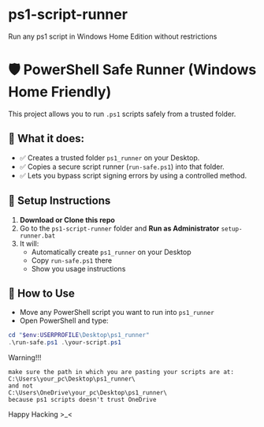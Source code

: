 # ps1-script-runner
Run any ps1 script in Windows Home Edition without restrictions

# 🛡️ PowerShell Safe Runner (Windows Home Friendly)

This project allows you to run `.ps1` scripts safely from a trusted folder.

## 🧩 What it does:
- ✅ Creates a trusted folder `ps1_runner` on your Desktop.
- ✅ Copies a secure script runner (`run-safe.ps1`) into that folder.
- ✅ Lets you bypass script signing errors by using a controlled method.

## 🚀 Setup Instructions

1. **Download or Clone this repo**
2. Go to the `ps1-script-runner` folder and **Run as Administrator** `setup-runner.bat`
3. It will:
   - Automatically create `ps1_runner` on your Desktop
   - Copy `run-safe.ps1` there
   - Show you usage instructions

## 📌 How to Use

- Move any PowerShell script you want to run into `ps1_runner`
- Open PowerShell and type:

```powershell
cd "$env:USERPROFILE\Desktop\ps1_runner"
.\run-safe.ps1 .\your-script.ps1
```

Warning!!!
```
make sure the path in which you are pasting your scripts are at:
C:\Users\your_pc\Desktop\ps1_runner\
and not
C:\Users\OneDrive\your_pc\Desktop\ps1_runner\
because ps1 scripts doesn't trust OneDrive
```

Happy Hacking >_<
